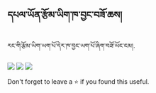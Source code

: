 

## དཔལ་ཡོན་རྩོམ་ཡིག་ཁ་བྱང་བཟོ་ཆས།
རང་གི་རྩོམ་ཡིག་ཡག་པོ་དེར་ཁ་བྱང་ཡག་པོ་ཞིག་བཟོ་ཡོང་ངམ།.
<p>
<a href="https://github.com/LetTTGACO/CoverPen"><img src="https://img.shields.io/github/stars/LetTTGACO/CoverPen.svg?style=social&label=Star"></a>
<a href="https://github.com/LetTTGACO/CoverPen"><img src="https://badges.frapsoft.com/os/v1/open-source.svg?v=103"></a>
<a href="https://lbesson.mit-license.org"><img src="https://img.shields.io/badge/License-MIT-blue.svg"></a>


Don't forget to leave a ⭐ if you found this useful.



